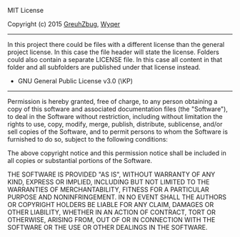 MIT License

Copyright (c) 2015 [GreuhZbug](https://github.com/GreuhZbug), [Wyqer](https://github.com/Wyqer)

-----

In this project there could be files with a different license than the
general project license. In this case the file header will state the
license. Folders could also contain a separate LICENSE file. In this
case all content in that folder and all subfolders are published under
that license instead.

* GNU General Public License v3.0 (\KP)

-----

Permission is hereby granted, free of charge, to any person obtaining a copy
of this software and associated documentation files (the "Software"), to deal
in the Software without restriction, including without limitation the rights
to use, copy, modify, merge, publish, distribute, sublicense, and/or sell
copies of the Software, and to permit persons to whom the Software is
furnished to do so, subject to the following conditions:

The above copyright notice and this permission notice shall be included in all
copies or substantial portions of the Software.

THE SOFTWARE IS PROVIDED "AS IS", WITHOUT WARRANTY OF ANY KIND, EXPRESS OR
IMPLIED, INCLUDING BUT NOT LIMITED TO THE WARRANTIES OF MERCHANTABILITY,
FITNESS FOR A PARTICULAR PURPOSE AND NONINFRINGEMENT. IN NO EVENT SHALL THE
AUTHORS OR COPYRIGHT HOLDERS BE LIABLE FOR ANY CLAIM, DAMAGES OR OTHER
LIABILITY, WHETHER IN AN ACTION OF CONTRACT, TORT OR OTHERWISE, ARISING FROM,
OUT OF OR IN CONNECTION WITH THE SOFTWARE OR THE USE OR OTHER DEALINGS IN THE
SOFTWARE.
